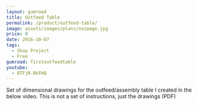 ```yaml
---
layout: gumroad
title: Outfeed Table
permalink: /product/outfeed-table/
image: assets/images/plans/noimage.jpg
price: 0
date: 2016-10-07
tags:
  - Shop Project
  - Free
gumroad: firstoutfeedtable
youtube:
  - 8TFjR-8kFHQ
---
```


Set of dimensional drawings for the outfeed/assembly table I created in the below video. This is not a set of instructions, just the drawings (PDF)
